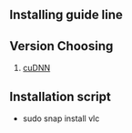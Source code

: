 ## Installing guide line

## Version Choosing

1. [cuDNN](https://developer.nvidia.com/cudnn-downloads?target_os=Linux&target_arch=x86_64&Distribution=Ubuntu)



## Installation script
- sudo snap install vlc